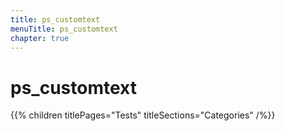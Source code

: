 ```yaml
---
title: ps_customtext
menuTitle: ps_customtext
chapter: true
---
```


# ps_customtext

{{% children titlePages="Tests" titleSections="Categories" /%}}
